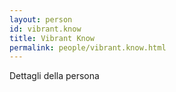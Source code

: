 ```yaml
---
layout: person
id: vibrant.know
title: Vibrant Know
permalink: people/vibrant.know.html
---
```


Dettagli della persona